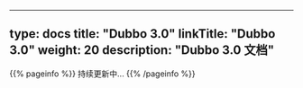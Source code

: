 
---
type: docs
title: "Dubbo 3.0"
linkTitle: "Dubbo 3.0"
weight: 20
description: "Dubbo 3.0 文档"
---

{{% pageinfo %}}
持续更新中...
{{% /pageinfo %}}

